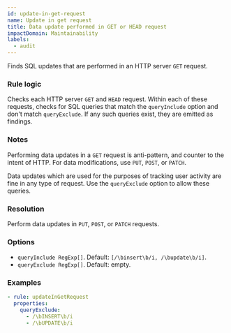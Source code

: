 ```yaml
---
id: update-in-get-request
name: Update in get request
title: Data update performed in GET or HEAD request
impactDomain: Maintainability
labels:
  - audit
---
```


Finds SQL updates that are performed in an HTTP server `GET` request.

### Rule logic

Checks each HTTP server `GET` and `HEAD` request. Within each of these requests, checks for SQL
queries that match the `queryInclude` option and don't match `queryExclude`. If any such queries
exist, they are emitted as findings.

### Notes

Performing data updates in a `GET` request is anti-pattern, and counter to the intent of HTTP. For
data modifications, use `PUT`, `POST`, or `PATCH`.

Data updates which are used for the purposes of tracking user activity are fine in any type of
request. Use the `queryExclude` option to allow these queries.

### Resolution

Perform data updates in `PUT`, `POST`, or `PATCH` requests.

### Options

- `queryInclude RegExp[]`. Default: `[/\binsert\b/i, /\bupdate\b/i]`.
- `queryExclude RegExp[]`. Default: empty.

### Examples

```yaml
- rule: updateInGetRequest
  properties:
    queryExclude:
      - /\bINSERT\b/i
      - /\bUPDATE\b/i
```
